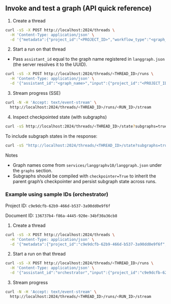 ## Invoke and test a graph (API quick reference)

1) Create a thread
```bash
curl -sS -X POST http://localhost:2024/threads \
  -H 'Content-Type: application/json' \
  -d '{"metadata":{"project_id":"<PROJECT_ID>","workflow_type":"<graph_name>"}}'
```

2) Start a run on that thread
- Pass `assistant_id` equal to the graph name registered in `langgraph.json` (the server resolves it to the UUID).
```bash
curl -sS -X POST http://localhost:2024/threads/<THREAD_ID>/runs \
  -H 'Content-Type: application/json' \
  -d '{"assistant_id":"<graph_name>","input":{"project_id":"<PROJECT_ID>"}}'
```

3) Stream progress (SSE)
```bash
curl -N -H 'Accept: text/event-stream' \
  http://localhost:2024/threads/<THREAD_ID>/runs/<RUN_ID>/stream
```

4) Inspect checkpointed state (with subgraphs)
```bash
curl -sS http://localhost:2024/threads/<THREAD_ID>/state?subgraphs=true
```

To include subgraph states in the response:
```bash
curl -sS "http://localhost:2024/threads/<THREAD_ID>/state?subgraphs=true"
```

Notes
- Graph names come from `services/langgraphv10/langgraph.json` under the `graphs` section.
- Subgraphs should be compiled with `checkpointer=True` to inherit the parent graph’s checkpointer and persist subgraph state across runs.

### Example using sample IDs (orchestrator)

Project ID: `c9e9dcfb-62b9-466d-b537-3a90dd0e9f6f`

Document ID: `136737b4-f86a-4445-920e-34bf30a36cb8`

1) Create a thread
```bash
curl -sS -X POST http://localhost:2024/threads \
  -H 'Content-Type: application/json' \
  -d '{"metadata":{"project_id":"c9e9dcfb-62b9-466d-b537-3a90dd0e9f6f","workflow_type":"orchestrator"}}'
```

2) Start a run on that thread
```bash
curl -sS -X POST http://localhost:2024/threads/<THREAD_ID>/runs \
  -H 'Content-Type: application/json' \
  -d '{"assistant_id":"orchestrator","input":{"project_id":"c9e9dcfb-62b9-466d-b537-3a90dd0e9f6f","document_ids":["136737b4-f86a-4445-920e-34bf30a36cb8"]}}'
```

3) Stream progress
```bash
curl -N -H 'Accept: text/event-stream' \
  http://localhost:2024/threads/<THREAD_ID>/runs/<RUN_ID>/stream
```